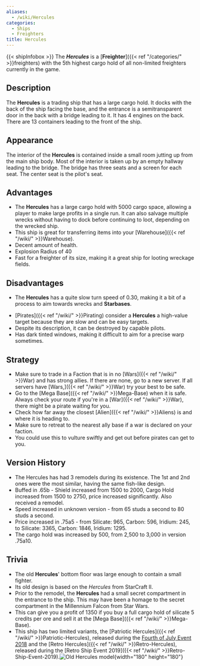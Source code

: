 ```yaml
---
aliases:
  - /wiki/Hercules
categories:
  - Ships
  - Freighters
title: Hercules
---
```


{{< shipInfobox >}} The **_Hercules_** is a [**Freighter**]({{< ref "/categories/" >}}freighters) with the 5th highest cargo hold of all non-limited freighters currently in the game.

## Description

The **Hercules** is a trading ship that has a large cargo hold. It docks with the back of the ship facing the base, and the entrance is a semitransparent door in the back with a bridge leading to it. It has 4 engines on the back. There are 13 containers leading to the front of the ship.

## Appearance

The interior of the **Hercules** is contained inside a small room jutting up from the main ship body. Most of the interior is taken up by an empty hallway leading to the bridge. The bridge has three seats and a screen for each seat. The center seat is the pilot's seat.

## Advantages

- The **Hercules** has a large cargo hold with 5000 cargo space, allowing a player to make large profits in a single run. It can also salvage multiple wrecks without having to dock before continuing to loot, depending on the wrecked ship.
- This ship is great for transferring items into your [Warehouse]({{< ref "/wiki/" >}}Warehouse).
- Decent amount of health.
- Explosion Radius of 40
- Fast for a freighter of its size, making it a great ship for looting wreckage fields.

## Disadvantages

- The **Hercules** has a quite slow turn speed of 0.30, making it a bit of a process to aim towards wrecks and **Starbases**.

<!-- -->

- [Pirates]({{< ref "/wiki/" >}}Pirating) consider a **Hercules** a high-value target because they are slow and can be easy targets.
- Despite its description, it can be destroyed by capable pilots.
- Has dark tinted windows, making it difficult to aim for a precise warp sometimes.

## Strategy

- Make sure to trade in a Faction that is in no [Wars]({{< ref "/wiki/" >}}War) and has strong allies. If there are none, go to a new server. If all servers have [Wars,]({{< ref "/wiki/" >}}War) try your best to be safe.
- Go to the [Mega Base]({{< ref "/wiki/" >}}Mega-Base) when it is safe. Always check your route if you're in a [War]({{< ref "/wiki/" >}}War), there might be a pirate waiting for you.
- Check how far away the closest [Alien]({{< ref "/wiki/" >}}Aliens) is and where it is heading to.
- Make sure to retreat to the nearest ally base if a war is declared on your faction.
- You could use this to vulture swiftly and get out before pirates can get to you.

## Version History

- The Hercules has had 3 remodels during its existence. The 1st and 2nd ones were the most similar, having the same fish-like design.
- Buffed in .65b - Shield increased from 1500 to 2000, Cargo Hold increased from 1500 to 2750, price increased significantly. Also received a remodel.
- Speed increased in unknown version - from 65 studs a second to 80 studs a second.
- Price increased in .75a5 - from Silicate: 965, Carbon: 596, Iridium: 245, to Silicate: 3365, Carbon: 1846, Iridium: 1295.
- The cargo hold was increased by 500, from 2,500 to 3,000 in version .75a10.

## Trivia

- The old **Hercules**' bottom floor was large enough to contain a small fighter.
- Its old design is based on the _Hercules_ from StarCraft II.
- Prior to the remodel, the **Hercules** had a small secret compartment in the entrance to the ship. This may have been a homage to the secret compartment in the Millennium Falcon from Star Wars.
- This can give you a profit of 1350 if you buy a full cargo hold of silicate 5 credits per ore and sell it at the [Mega Base]({{< ref "/wiki/" >}}Mega-Base).
- This ship has two limited variants, the [Patriotic Hercules]({{< ref "/wiki/" >}}Patriotic-Hercules), released during the [Fourth of July Event 2018](https://roblox-galaxy-official.fandom.com/wiki/Category:Fourth_of_July_2018) and the [Retro Hercules]({{< ref "/wiki/" >}}Retro-Hercules), released during the [Retro Ship Event 2019]({{< ref "/wiki/" >}}Retro-Ship-Event-2019).![Old
Hercules model](Hercules.png "Old Hercules model"){width="180" height="180"}
